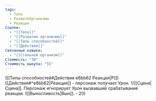 ```yaml
---
tags:
  - Тело
  - РазвитеОрганизма
  - Реакция
Ссылки:
  - "[[Тело]]"
  - "[[Развитие организма]]"
  - "[[Типы способностей]]"
  - "[[Действия]]"
Связанные навыки:
  - "[[Стальной организм]]"
Стоимость: "30"
Стоимость выкупа: "55"
---
```

([[Типы способностей#Действия e6bb62 Реакция|Р]]) [[Действия#^e6bb62|Реакция]] - персонаж получает Урон. 1/[[Сцена|Сцена]]. Персонаж игнорирует Урон вызвавший срабатывание реакции. ([[Выносливость|Вын]]: - 20)